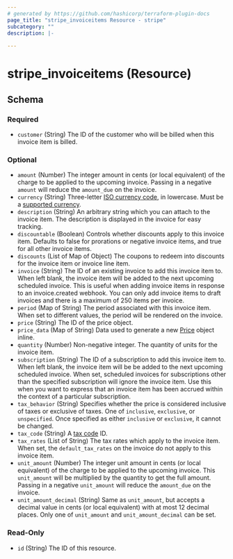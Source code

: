 ```yaml
---
# generated by https://github.com/hashicorp/terraform-plugin-docs
page_title: "stripe_invoiceitems Resource - stripe"
subcategory: ""
description: |-
  
---
```


# stripe_invoiceitems (Resource)





<!-- schema generated by tfplugindocs -->
## Schema

### Required

- `customer` (String) The ID of the customer who will be billed when this invoice item is billed.

### Optional

- `amount` (Number) The integer amount in cents (or local equivalent) of the charge to be applied to the upcoming invoice. Passing in a negative `amount` will reduce the `amount_due` on the invoice.
- `currency` (String) Three-letter [ISO currency code](https://www.iso.org/iso-4217-currency-codes.html), in lowercase. Must be a [supported currency](https://stripe.com/docs/currencies).
- `description` (String) An arbitrary string which you can attach to the invoice item. The description is displayed in the invoice for easy tracking.
- `discountable` (Boolean) Controls whether discounts apply to this invoice item. Defaults to false for prorations or negative invoice items, and true for all other invoice items.
- `discounts` (List of Map of Object) The coupons to redeem into discounts for the invoice item or invoice line item.
- `invoice` (String) The ID of an existing invoice to add this invoice item to. When left blank, the invoice item will be added to the next upcoming scheduled invoice. This is useful when adding invoice items in response to an invoice.created webhook. You can only add invoice items to draft invoices and there is a maximum of 250 items per invoice.
- `period` (Map of String) The period associated with this invoice item. When set to different values, the period will be rendered on the invoice.
- `price` (String) The ID of the price object.
- `price_data` (Map of String) Data used to generate a new [Price](https://stripe.com/docs/api/prices) object inline.
- `quantity` (Number) Non-negative integer. The quantity of units for the invoice item.
- `subscription` (String) The ID of a subscription to add this invoice item to. When left blank, the invoice item will be be added to the next upcoming scheduled invoice. When set, scheduled invoices for subscriptions other than the specified subscription will ignore the invoice item. Use this when you want to express that an invoice item has been accrued within the context of a particular subscription.
- `tax_behavior` (String) Specifies whether the price is considered inclusive of taxes or exclusive of taxes. One of `inclusive`, `exclusive`, or `unspecified`. Once specified as either `inclusive` or `exclusive`, it cannot be changed.
- `tax_code` (String) A [tax code](https://stripe.com/docs/tax/tax-categories) ID.
- `tax_rates` (List of String) The tax rates which apply to the invoice item. When set, the `default_tax_rates` on the invoice do not apply to this invoice item.
- `unit_amount` (Number) The integer unit amount in cents (or local equivalent) of the charge to be applied to the upcoming invoice. This `unit_amount` will be multiplied by the quantity to get the full amount. Passing in a negative `unit_amount` will reduce the `amount_due` on the invoice.
- `unit_amount_decimal` (String) Same as `unit_amount`, but accepts a decimal value in cents (or local equivalent) with at most 12 decimal places. Only one of `unit_amount` and `unit_amount_decimal` can be set.

### Read-Only

- `id` (String) The ID of this resource.


